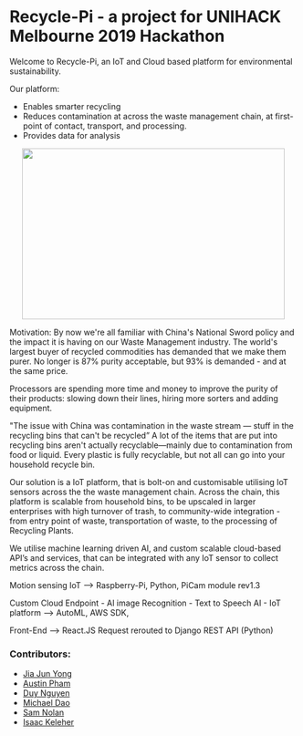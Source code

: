 # Recycle-Pi - a project for UNIHACK Melbourne 2019 Hackathon

Welcome to Recycle-Pi, an IoT and Cloud based platform for environmental sustainability.

Our platform:

- Enables smarter recycling
- Reduces contamination at across the waste management chain, at first-point of contact, transport, and processing.
- Provides data for analysis
<p align="center">
<img width="460" height="300"  src="https://challengepost-s3-challengepost.netdna-ssl.com/photos/production/software_photos/000/781/284/datas/gallery.jpg" />
  </p>

Motivation: By now we're all familiar with China's National Sword policy and the impact it is having on our Waste Management industry. The world's largest buyer of recycled commodities has demanded that we make them purer. No longer is 87% purity acceptable, but 93% is demanded - and at the same price.

Processors are spending more time and money to improve the purity of their products: slowing down their lines, hiring more sorters and adding equipment.

"The issue with China was contamination in the waste stream — stuff in the recycling bins that can't be recycled” A lot of the items that are put into recycling bins aren't actually recyclable—mainly due to contamination from food or liquid. Every plastic is fully recyclable, but not all can go into your household recycle bin.

Our solution is a IoT platform, that is bolt-on and customisable utilising IoT sensors across the the waste management chain. Across the chain, this platform is scalable from household bins, to be upscaled in larger enterprises with high turnover of trash, to community-wide integration - from entry point of waste, transportation of waste, to the processing of Recycling Plants.

We utilise machine learning driven AI, and custom scalable cloud-based API’s and services, that can be integrated with any IoT sensor to collect metrics across the chain.

Motion sensing IoT --> Raspberry-Pi, Python, PiCam module rev1.3

Custom Cloud Endpoint - AI image Recognition - Text to Speech AI - IoT platform --> AutoML, AWS SDK,

Front-End --> React.JS Request rerouted to Django REST API (Python)

### Contributors: 

- [Jia Jun Yong](https://github.com/yongjiajun)
- [Austin Pham](https://github.com/rockmanvnx6)
- [Duy Nguyen](https://github.com/nugyn)
- [Michael Dao](https://github.com/MichaelDao)
- [Sam Nolan](https://github.com/HazelFire)
- [Isaac Keleher](https://github.com/inci90)
